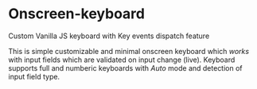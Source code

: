 # Onscreen-keyboard
Custom Vanilla JS keyboard with Key events dispatch feature

This is simple customizable and minimal onscreen keyboard which *works* with input fields which are validated on input change (live).
Keyboard supports full and numberic keyboards with *Auto* mode and detection of input field type.
